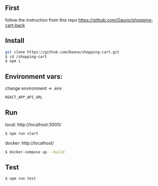 ## First
follow the instruction from this repo
https://github.com/Dauno/shopping-cart-back


## Install

```bash
git clone https://github.com/Dauno/shopping-cart.git
$ cd /shopping-cart
$ npm i
```


## Environment vars:
change environment -> .env

```bash
REACT_APP_API_URL
```

## Run

local:
http://localhost:3000/

```bash
$ npm run start
```

docker:
http://localhost/

```bash
$ docker-compose up --build
```

## Test
```bash
$ npm run test
```